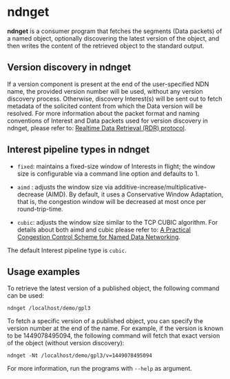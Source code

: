 # ndnget

**ndnget** is a consumer program that fetches the segments (Data packets) of a named object,
optionally discovering the latest version of the object, and then writes the content of the
retrieved object to the standard output.

## Version discovery in ndnget

If a version component is present at the end of the user-specified NDN name, the provided version
number will be used, without any version discovery process. Otherwise, discovery Interest(s) will
be sent out to fetch metadata of the solicited content from which the Data version will be resolved.
For more information about the packet format and naming conventions of Interest and Data packets
used for version discovery in ndnget, please refer to:
[Realtime Data Retrieval (RDR) protocol](https://redmine.named-data.net/projects/ndn-tlv/wiki/RDR).

## Interest pipeline types in ndnget

* `fixed`: maintains a fixed-size window of Interests in flight; the window size is configurable
           via a command line option and defaults to 1.

* `aimd` : adjusts the window size via additive-increase/multiplicative-decrease (AIMD).
           By default, it uses a Conservative Window Adaptation, that is, the congestion window
           will be decreased at most once per round-trip-time.

* `cubic`: adjusts the window size similar to the TCP CUBIC algorithm.
           For details about both aimd and cubic please refer to:
           [A Practical Congestion Control Scheme for Named Data
           Networking](https://conferences2.sigcomm.org/acm-icn/2016/proceedings/p21-schneider.pdf).

The default Interest pipeline type is `cubic`.

## Usage examples

To retrieve the latest version of a published object, the following command can be used:

    ndnget /localhost/demo/gpl3

To fetch a specific version of a published object, you can specify the version number at the end
of the name. For example, if the version is known to be 1449078495094, the following command
will fetch that exact version of the object (without version discovery):

    ndnget -Nt /localhost/demo/gpl3/v=1449078495094

For more information, run the programs with `--help` as argument.
